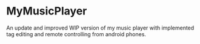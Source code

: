 # MyMusicPlayer
An update and improved WIP version of my music player with implemented tag editing and remote controlling from android phones.
